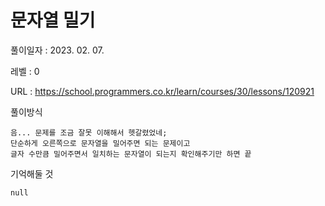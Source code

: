 # 문자열 밀기
풀이일자 : 2023. 02. 07.  
    
레벨 : 0   

URL : https://school.programmers.co.kr/learn/courses/30/lessons/120921  
    
풀이방식    

    음... 문제를 조금 잘못 이해해서 헷갈렸었네;
    단순하게 오른쪽으로 문자열을 밀어주면 되는 문제이고
    글자 수만큼 밀어주면서 일치하는 문자열이 되는지 확인해주기만 하면 끝

기억해둘 것  
    
    null
